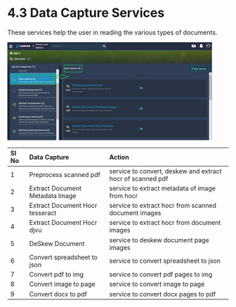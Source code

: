 # 4.3 Data Capture Services

These services help the user in reading the various types of documents.

![](../../../.gitbook/assets/image%20%28111%29.png)



| **Sl No** | **Data Capture** | **Action** |
| :--- | :--- | :--- |
| 1 | Preprocess scanned pdf | service to convert, deskew and extract hocr of scanned pdf |
| 2 | Extract Document Metadata Image | service to extract metadata of image from hocr |
| 3 | Extract Document Hocr tesseract | service to extract hocr from scanned document images |
| 4 | Extract Document Hocr djvu | service to extract hocr from document images |
| 5 | DeSkew Document | service to deskew document page images |
| 6 | Convert spreadsheet to json | service to convert spreadsheet to json |
| 7 | Convert pdf to img | service to convert pdf pages to img |
| 8 | Convert image to page | service to convert image to page |
| 9 | Convert docx to pdf | service to convert docx pages to pdf |

